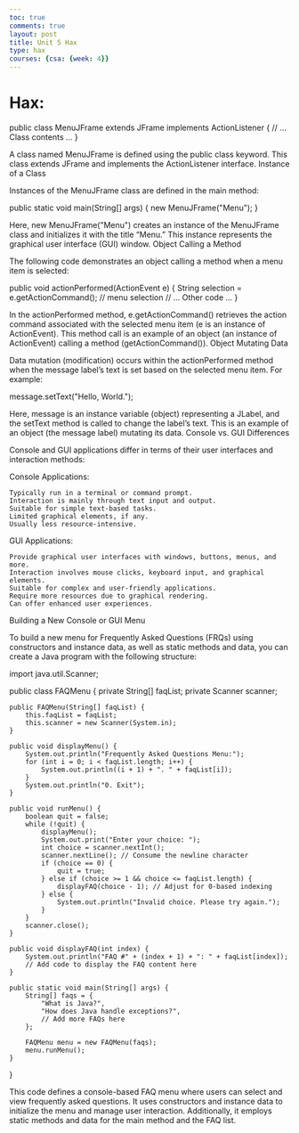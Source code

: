 ```yaml
---
toc: true
comments: true
layout: post
title: Unit 5 Hax
type: hax
courses: {csa: {week: 4}}
---
```


# Hax:

public class MenuJFrame extends JFrame implements ActionListener {
    // ... Class contents ...
}

A class named MenuJFrame is defined using the public class keyword. This class extends JFrame and implements the ActionListener interface.
Instance of a Class

Instances of the MenuJFrame class are defined in the main method:

public static void main(String[] args) {
    new MenuJFrame("Menu");
}

Here, new MenuJFrame("Menu") creates an instance of the MenuJFrame class and initializes it with the title “Menu.” This instance represents the graphical user interface (GUI) window.
Object Calling a Method

The following code demonstrates an object calling a method when a menu item is selected:

public void actionPerformed(ActionEvent e) {
    String selection = e.getActionCommand();  // menu selection
    // ... Other code ...
}

In the actionPerformed method, e.getActionCommand() retrieves the action command associated with the selected menu item (e is an instance of ActionEvent). This method call is an example of an object (an instance of ActionEvent) calling a method (getActionCommand()).
Object Mutating Data

Data mutation (modification) occurs within the actionPerformed method when the message label’s text is set based on the selected menu item. For example:

message.setText("Hello, World.");

Here, message is an instance variable (object) representing a JLabel, and the setText method is called to change the label’s text. This is an example of an object (the message label) mutating its data.
Console vs. GUI Differences

Console and GUI applications differ in terms of their user interfaces and interaction methods:

Console Applications:

    Typically run in a terminal or command prompt.
    Interaction is mainly through text input and output.
    Suitable for simple text-based tasks.
    Limited graphical elements, if any.
    Usually less resource-intensive.

GUI Applications:

    Provide graphical user interfaces with windows, buttons, menus, and more.
    Interaction involves mouse clicks, keyboard input, and graphical elements.
    Suitable for complex and user-friendly applications.
    Require more resources due to graphical rendering.
    Can offer enhanced user experiences.

Building a New Console or GUI Menu

To build a new menu for Frequently Asked Questions (FRQs) using constructors and instance data, as well as static methods and data, you can create a Java program with the following structure:

import java.util.Scanner;

public class FAQMenu {
    private String[] faqList;
    private Scanner scanner;

    public FAQMenu(String[] faqList) {
        this.faqList = faqList;
        this.scanner = new Scanner(System.in);
    }

    public void displayMenu() {
        System.out.println("Frequently Asked Questions Menu:");
        for (int i = 0; i < faqList.length; i++) {
            System.out.println((i + 1) + ". " + faqList[i]);
        }
        System.out.println("0. Exit");
    }

    public void runMenu() {
        boolean quit = false;
        while (!quit) {
            displayMenu();
            System.out.print("Enter your choice: ");
            int choice = scanner.nextInt();
            scanner.nextLine(); // Consume the newline character
            if (choice == 0) {
                quit = true;
            } else if (choice >= 1 && choice <= faqList.length) {
                displayFAQ(choice - 1); // Adjust for 0-based indexing
            } else {
                System.out.println("Invalid choice. Please try again.");
            }
        }
        scanner.close();
    }

    public void displayFAQ(int index) {
        System.out.println("FAQ #" + (index + 1) + ": " + faqList[index]);
        // Add code to display the FAQ content here
    }

    public static void main(String[] args) {
        String[] faqs = {
            "What is Java?",
            "How does Java handle exceptions?",
            // Add more FAQs here
        };

        FAQMenu menu = new FAQMenu(faqs);
        menu.runMenu();
    }
}

This code defines a console-based FAQ menu where users can select and view frequently asked questions. It uses constructors and instance data to initialize the menu and manage user interaction. Additionally, it employs static methods and data for the main method and the FAQ list.